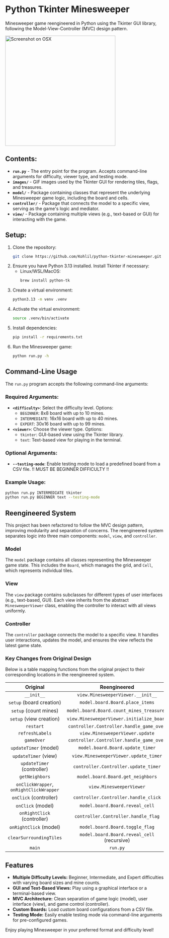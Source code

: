# Python Tkinter Minesweeper

Minesweeper game reengineered in Python using the Tkinter GUI library, following the Model-View-Controller (MVC) design pattern.

<img src="https://i.imgur.com/8JwCyAQ.png" alt="Screenshot on OSX" height="350"/>

## Contents:
- **`run.py`** - The entry point for the program. Accepts command-line arguments for difficulty, viewer type, and testing mode.
- **`images/`** - GIF images used by the Tkinter GUI for rendering tiles, flags, and treasures.
- **`model/`** - Package containing classes that represent the underlying Minesweeper game logic, including the board and cells.
- **`controller/`** - Package that connects the model to a specific view, serving as the game's logic and mediator.
- **`view/`** - Package containing multiple views (e.g., text-based or GUI) for interacting with the game.

## Setup:
1. Clone the repository:
   ```bash
   git clone https://github.com/Kohlil/python-tkinter-minesweeper.git
   ```
2. Ensure you have Python 3.13 installed. Install Tkinter if necessary:
   - Linux/WSL/MacOS:
     ```bash
     brew install python-tk
     ```
3. Create a virtual environment:
   ```bash
   python3.13 -m venv .venv
   ```
4. Activate the virtual environment:
   ```bash
   source .venv/bin/activate
   ```
5. Install dependencies:
   ```bash
   pip install -r requirements.txt
   ```
6. Run the Minesweeper game:
   ```bash
   python run.py -h
   ```

## Command-Line Usage
The `run.py` program accepts the following command-line arguments:

### Required Arguments:
- **`<difficulty>`**: Select the difficulty level. Options:
  - `BEGINNER`: 8x8 board with up to 10 mines.
  - `INTERMEDIATE`: 16x16 board with up to 40 mines.
  - `EXPERT`: 30x16 board with up to 99 mines.
- **`<viewer>`**: Choose the viewer type. Options:
  - `tkinter`: GUI-based view using the Tkinter library.
  - `text`: Text-based view for playing in the terminal.

### Optional Arguments:
- **`--testing-mode`**: Enable testing mode to load a predefined board from a CSV file. !! MUST BE BEGINNER DIFFICULTY !!

### Example Usage:
```bash
python run.py INTERMEDIATE tkinter
python run.py BEGINNER text --testing-mode
```

## Reengineered System

This project has been refactored to follow the MVC design pattern, improving modularity and separation of concerns. The reengineered system separates logic into three main components: `model`, `view`, and `controller`.

### **Model**
The `model` package contains all classes representing the Minesweeper game state. This includes the `Board`, which manages the grid, and `Cell`, which represents individual tiles.

### **View**
The `view` package contains subclasses for different types of user interfaces (e.g., text-based, GUI). Each view inherits from the abstract `MinesweeperViewer` class, enabling the controller to interact with all views uniformly.

### **Controller**
The `controller` package connects the model to a specific view. It handles user interactions, updates the model, and ensures the view reflects the latest game state.

### Key Changes from Original Design
Below is a table mapping functions from the original project to their corresponding locations in the reengineered system.

| **Original**            | **Reengineered**                             |
|:-----------------------:|:-------------------------------------------:|
| `__init__`              | `view.MinesweeperViewer.__init__`           |
| `setup` (board creation)| `model.board.Board.place_items`             |
| `setup` (count mines)   | `model.board.Board.count_mines_treasures`   |
| `setup` (view creation) | `view.MinesweeperViewer.initialize_board`   |
| `restart`               | `controller.Controller.handle_game_over`    |
| `refreshLabels`         | `view.MinesweeperViewer.update`             |
| `gameOver`              | `controller.Controller.handle_game_over`    |
| `updateTimer` (model)   | `model.board.Board.update_timer`            |
| `updateTimer` (view)    | `view.MinesweeperViewer.update_timer`       |
| `updateTimer` (controller)| `controller.Controller.update_timer`      |
| `getNeighbors`          | `model.board.Board.get_neighbors`           |
| `onClickWrapper`, `onRightClickWrapper` | `view.MinesweeperViewer`   |
| `onClick` (controller)  | `controller.Controller.handle_click`        |
| `onClick` (model)       | `model.board.Board.reveal_cell`             |
| `onRightClick` (controller)| `controller.Controller.handle_flag`      |
| `onRightClick` (model)  | `model.board.Board.toggle_flag`             |
| `clearSurroundingTiles` | `model.board.Board.reveal_cell` (recursive) |
| `main`                  | `run.py`                                   |

## Features
- **Multiple Difficulty Levels:** Beginner, Intermediate, and Expert difficulties with varying board sizes and mine counts.
- **GUI and Text-Based Views:** Play using a graphical interface or a terminal-based view.
- **MVC Architecture:** Clean separation of game logic (model), user interface (view), and game control (controller).
- **Custom Boards:** Load custom board configurations from a CSV file.
- **Testing Mode:** Easily enable testing mode via command-line arguments for pre-configured games.

Enjoy playing Minesweeper in your preferred format and difficulty level!